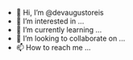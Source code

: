 - 👋 Hi, I’m @devaugustoreis
- 👀 I’m interested in ...
- 🌱 I’m currently learning ...
- 💞️ I’m looking to collaborate on ...
- 📫 How to reach me ...

<!---
devaugustoreis/devaugustoreis is a ✨ special ✨ repository because its `README.md` (this file) appears on your GitHub profile.
You can click the Preview link to take a look at your changes.
--->
